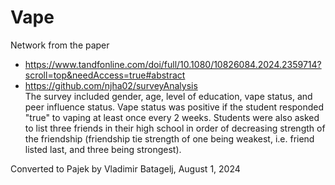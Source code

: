 # Vape

Network from the paper
  - https://www.tandfonline.com/doi/full/10.1080/10826084.2024.2359714?scroll=top&needAccess=true#abstract
  - https://github.com/njha02/surveyAnalysis    
The survey included gender, age, level of education, vape status, and peer influence status. Vape status was positive if the student responded "true" to vaping at least once every 2 weeks. Students were also asked to list three friends in their high school in order of decreasing  strength of the friendship (friendship tie strength of one being weakest, i.e. friend listed last, and three being strongest).

Converted to Pajek by Vladimir Batagelj, August 1, 2024

